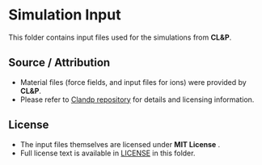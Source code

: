 # Simulation Input

This folder contains input files used for the simulations from **CL&P**.  

## Source / Attribution

- Material files (force fields, and input files for ions) were provided by **CL&P**.  
- Please refer to [Clandp repository](https://github.com/paduagroup/clandp) for details and licensing information.

## License

- The input files themselves are licensed under **MIT License** .  
- Full license text is available in [LICENSE](./LICENSE) in this folder.


